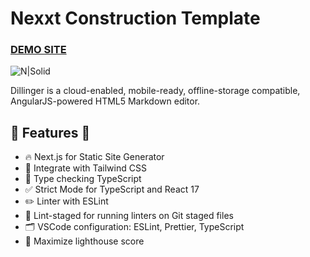 # Nexxt Construction Template

### [DEMO SITE](https://www.google.com)

![N|Solid](https://cldup.com/dTxpPi9lDf.thumb.png)

Dillinger is a cloud-enabled, mobile-ready, offline-storage compatible,
AngularJS-powered HTML5 Markdown editor.


## 🎉  Features  🎉
- 🔥 Next.js for Static Site Generator
- 🎨 Integrate with Tailwind CSS
- 🎉 Type checking TypeScript
- ✅ Strict Mode for TypeScript and React 17
- ✏️ Linter with ESLint 
- 🚫 Lint-staged for running linters on Git staged files
- 🗂 VSCode configuration: ESLint, Prettier, TypeScript
- 💯 Maximize lighthouse score
